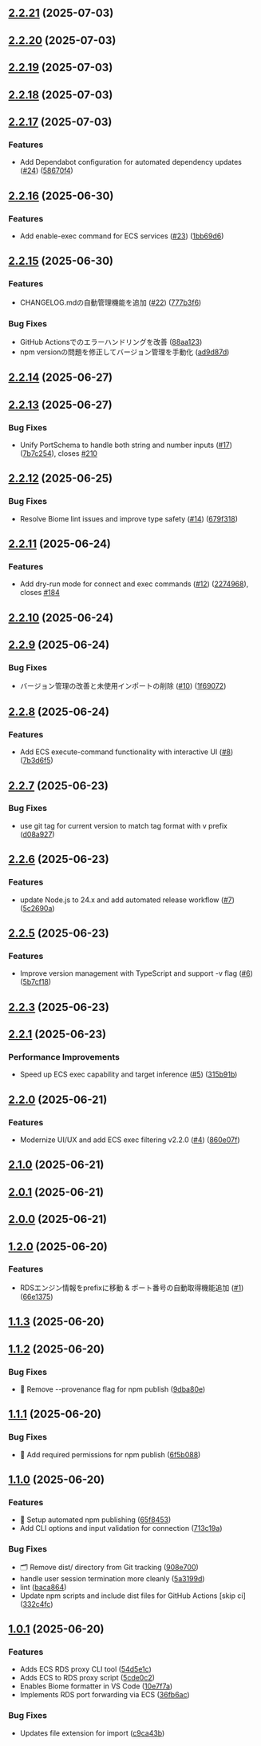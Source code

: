 ## [2.2.21](https://github.com/yuyakinjo/aws-portfoward/compare/v2.2.20...v2.2.21) (2025-07-03)
## [2.2.20](https://github.com/yuyakinjo/aws-portfoward/compare/v2.2.19...v2.2.20) (2025-07-03)
## [2.2.19](https://github.com/yuyakinjo/aws-portfoward/compare/v2.2.18...v2.2.19) (2025-07-03)
## [2.2.18](https://github.com/yuyakinjo/aws-portfoward/compare/v2.2.17...v2.2.18) (2025-07-03)
## [2.2.17](https://github.com/yuyakinjo/aws-portfoward/compare/v2.2.16...v2.2.17) (2025-07-03)

### Features

* Add Dependabot configuration for automated dependency updates ([#24](https://github.com/yuyakinjo/aws-portfoward/issues/24)) ([58670f4](https://github.com/yuyakinjo/aws-portfoward/commit/58670f4a4be8feff402bc2ac61f6ec2468053972))
## [2.2.16](https://github.com/yuyakinjo/aws-portfoward/compare/v2.2.15...v2.2.16) (2025-06-30)

### Features

* Add enable-exec command for ECS services ([#23](https://github.com/yuyakinjo/aws-portfoward/issues/23)) ([1bb69d6](https://github.com/yuyakinjo/aws-portfoward/commit/1bb69d63a638e78e73acde8faba66687b4891110))
## [2.2.15](https://github.com/yuyakinjo/aws-portfoward/compare/v2.2.14...v2.2.15) (2025-06-30)

### Features

* CHANGELOG.mdの自動管理機能を追加 ([#22](https://github.com/yuyakinjo/aws-portfoward/issues/22)) ([777b3f6](https://github.com/yuyakinjo/aws-portfoward/commit/777b3f6014919753ab53962859ea93cf8288859e))

### Bug Fixes

* GitHub Actionsでのエラーハンドリングを改善 ([88aa123](https://github.com/yuyakinjo/aws-portfoward/commit/88aa1231773e3680c8fd51f90f2f3a628781b375))
* npm versionの問題を修正してバージョン管理を手動化 ([ad9d87d](https://github.com/yuyakinjo/aws-portfoward/commit/ad9d87d77a1f3baddf576e7e50c7572bb9348005))
## [2.2.14](https://github.com/yuyakinjo/aws-portfoward/compare/v2.2.13...v2.2.14) (2025-06-27)
## [2.2.13](https://github.com/yuyakinjo/aws-portfoward/compare/v2.2.12...v2.2.13) (2025-06-27)

### Bug Fixes

* Unify PortSchema to handle both string and number inputs ([#17](https://github.com/yuyakinjo/aws-portfoward/issues/17)) ([7b7c254](https://github.com/yuyakinjo/aws-portfoward/commit/7b7c2549014d8b61e4455ef46d9f52d3c12027d1)), closes [#210](https://github.com/yuyakinjo/aws-portfoward/issues/210)
## [2.2.12](https://github.com/yuyakinjo/aws-portfoward/compare/v2.2.11...v2.2.12) (2025-06-25)

### Bug Fixes

* Resolve Biome lint issues and improve type safety ([#14](https://github.com/yuyakinjo/aws-portfoward/issues/14)) ([679f318](https://github.com/yuyakinjo/aws-portfoward/commit/679f318d0b67b68092ae87e21984c1385859652a))
## [2.2.11](https://github.com/yuyakinjo/aws-portfoward/compare/v2.2.10...v2.2.11) (2025-06-24)

### Features

* Add dry-run mode for connect and exec commands ([#12](https://github.com/yuyakinjo/aws-portfoward/issues/12)) ([2274968](https://github.com/yuyakinjo/aws-portfoward/commit/2274968394b11c3c6d6b25f67921fde1d68718f6)), closes [#184](https://github.com/yuyakinjo/aws-portfoward/issues/184)
## [2.2.10](https://github.com/yuyakinjo/aws-portfoward/compare/v2.2.9...v2.2.10) (2025-06-24)
## [2.2.9](https://github.com/yuyakinjo/aws-portfoward/compare/v2.2.8...v2.2.9) (2025-06-24)

### Bug Fixes

* バージョン管理の改善と未使用インポートの削除 ([#10](https://github.com/yuyakinjo/aws-portfoward/issues/10)) ([1f69072](https://github.com/yuyakinjo/aws-portfoward/commit/1f6907293221709ef8ed43201fa7c11e928f09d2))
## [2.2.8](https://github.com/yuyakinjo/aws-portfoward/compare/v2.2.7...v2.2.8) (2025-06-24)

### Features

* Add ECS execute-command functionality with interactive UI ([#8](https://github.com/yuyakinjo/aws-portfoward/issues/8)) ([7b3d6f5](https://github.com/yuyakinjo/aws-portfoward/commit/7b3d6f5997104d7ca47292b40ebaff82ada469e7))
## [2.2.7](https://github.com/yuyakinjo/aws-portfoward/compare/v2.2.6...v2.2.7) (2025-06-23)

### Bug Fixes

* use git tag for current version to match tag format with v prefix ([d08a927](https://github.com/yuyakinjo/aws-portfoward/commit/d08a9274dadfdc8ec1a9d09c1c4f1f566b64af40))
## [2.2.6](https://github.com/yuyakinjo/aws-portfoward/compare/v2.2.5...v2.2.6) (2025-06-23)

### Features

* update Node.js to 24.x and add automated release workflow ([#7](https://github.com/yuyakinjo/aws-portfoward/issues/7)) ([5c2690a](https://github.com/yuyakinjo/aws-portfoward/commit/5c2690adb4817e4031104ee740fcc6a423dc3d0f))
## [2.2.5](https://github.com/yuyakinjo/aws-portfoward/compare/v2.2.3...v2.2.5) (2025-06-23)

### Features

* Improve version management with TypeScript and support -v flag ([#6](https://github.com/yuyakinjo/aws-portfoward/issues/6)) ([5b7cf18](https://github.com/yuyakinjo/aws-portfoward/commit/5b7cf18a9325d1bb006587c1b17a1cc9fba2c3de))
## [2.2.3](https://github.com/yuyakinjo/aws-portfoward/compare/v2.2.1...v2.2.3) (2025-06-23)
## [2.2.1](https://github.com/yuyakinjo/aws-portfoward/compare/v2.2.0...v2.2.1) (2025-06-23)

### Performance Improvements

* Speed up ECS exec capability and target inference ([#5](https://github.com/yuyakinjo/aws-portfoward/issues/5)) ([315b91b](https://github.com/yuyakinjo/aws-portfoward/commit/315b91b1b9ccd7a0734fb8a308f5c3f9d8473649))
## [2.2.0](https://github.com/yuyakinjo/aws-portfoward/compare/v2.1.0...v2.2.0) (2025-06-21)

### Features

* Modernize UI/UX and add ECS exec filtering v2.2.0 ([#4](https://github.com/yuyakinjo/aws-portfoward/issues/4)) ([860e07f](https://github.com/yuyakinjo/aws-portfoward/commit/860e07f42b89e679c875383fb460a2f48bed1f2e))
## [2.1.0](https://github.com/yuyakinjo/aws-portfoward/compare/v2.0.1...v2.1.0) (2025-06-21)
## [2.0.1](https://github.com/yuyakinjo/aws-portfoward/compare/v2.0.0...v2.0.1) (2025-06-21)
## [2.0.0](https://github.com/yuyakinjo/aws-portfoward/compare/v1.2.0...v2.0.0) (2025-06-21)
## [1.2.0](https://github.com/yuyakinjo/aws-portfoward/compare/v1.1.3...v1.2.0) (2025-06-20)

### Features

* RDSエンジン情報をprefixに移動 & ポート番号の自動取得機能追加 ([#1](https://github.com/yuyakinjo/aws-portfoward/issues/1)) ([66e1375](https://github.com/yuyakinjo/aws-portfoward/commit/66e1375c8f375118694b10f3e4c39c048bcf5ae0))
## [1.1.3](https://github.com/yuyakinjo/aws-portfoward/compare/v1.1.2...v1.1.3) (2025-06-20)
## [1.1.2](https://github.com/yuyakinjo/aws-portfoward/compare/v1.1.1...v1.1.2) (2025-06-20)

### Bug Fixes

* 🔧 Remove --provenance flag for npm publish ([9dba80e](https://github.com/yuyakinjo/aws-portfoward/commit/9dba80ea0c260a10059d7ddb37df4e700c038eff))
## [1.1.1](https://github.com/yuyakinjo/aws-portfoward/compare/v1.1.0...v1.1.1) (2025-06-20)

### Bug Fixes

* 🔧 Add required permissions for npm publish ([6f5b088](https://github.com/yuyakinjo/aws-portfoward/commit/6f5b0883a2933809e467a9316bf539cf0f232138))
## [1.1.0](https://github.com/yuyakinjo/aws-portfoward/compare/v1.0.1...v1.1.0) (2025-06-20)

### Features

* 🎉 Setup automated npm publishing ([65f8453](https://github.com/yuyakinjo/aws-portfoward/commit/65f84530a8997a45b1e093b109144c5e73013868))
* Add CLI options and input validation for connection ([713c19a](https://github.com/yuyakinjo/aws-portfoward/commit/713c19a5a9c11d8bd01112f186d6cf6e87538b76))

### Bug Fixes

* 🗂️ Remove dist/ directory from Git tracking ([908e700](https://github.com/yuyakinjo/aws-portfoward/commit/908e7006b36875074914515684c7e70d6bc3f316))
* handle user session termination more cleanly ([5a3199d](https://github.com/yuyakinjo/aws-portfoward/commit/5a3199da7ac43915cf87b8f92aa61684e59885f6))
* lint ([baca864](https://github.com/yuyakinjo/aws-portfoward/commit/baca864390ccd232cb142617e65e27f199b2ce04))
* Update npm scripts and include dist files for GitHub Actions [skip ci] ([332c4fc](https://github.com/yuyakinjo/aws-portfoward/commit/332c4fcbe813a570873b0ff741de721b7f1fb9ca))
## [1.0.1](https://github.com/yuyakinjo/aws-portfoward/compare/5cde0c2fe3bb9446cd42ce333fa54ebad3524c69...v1.0.1) (2025-06-20)

### Features

* Adds ECS RDS proxy CLI tool ([54d5e1c](https://github.com/yuyakinjo/aws-portfoward/commit/54d5e1c53ae97d55aa8b56735f90b5d49152625d))
* Adds ECS to RDS proxy script ([5cde0c2](https://github.com/yuyakinjo/aws-portfoward/commit/5cde0c2fe3bb9446cd42ce333fa54ebad3524c69))
* Enables Biome formatter in VS Code ([10e7f7a](https://github.com/yuyakinjo/aws-portfoward/commit/10e7f7a43a7a038771ed3e5af883785c95e03083))
* Implements RDS port forwarding via ECS ([36fb6ac](https://github.com/yuyakinjo/aws-portfoward/commit/36fb6ac05be4405f59fc5539c530f67a69fc187d))

### Bug Fixes

* Updates file extension for import ([c9ca43b](https://github.com/yuyakinjo/aws-portfoward/commit/c9ca43b43abb31c370e1b659cfeff223c31d40bc))
